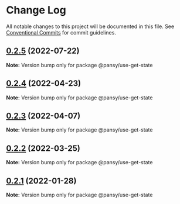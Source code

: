 # Change Log

All notable changes to this project will be documented in this file.
See [Conventional Commits](https://conventionalcommits.org) for commit guidelines.

## [0.2.5](https://github.com/pansyjs/react-hooks/compare/@pansy/use-get-state@0.2.4...@pansy/use-get-state@0.2.5) (2022-07-22)

**Note:** Version bump only for package @pansy/use-get-state





## [0.2.4](https://github.com/pansyjs/react-hooks/compare/@pansy/use-get-state@0.2.3...@pansy/use-get-state@0.2.4) (2022-04-23)

**Note:** Version bump only for package @pansy/use-get-state





## [0.2.3](https://github.com/pansyjs/react-hooks/compare/@pansy/use-get-state@0.2.2...@pansy/use-get-state@0.2.3) (2022-04-07)

**Note:** Version bump only for package @pansy/use-get-state





## [0.2.2](https://github.com/pansyjs/react-hooks/compare/@pansy/use-get-state@0.2.1...@pansy/use-get-state@0.2.2) (2022-03-25)

**Note:** Version bump only for package @pansy/use-get-state





## [0.2.1](https://github.com/pansyjs/react-hooks/compare/@pansy/use-get-state@0.2.0...@pansy/use-get-state@0.2.1) (2022-01-28)

**Note:** Version bump only for package @pansy/use-get-state
